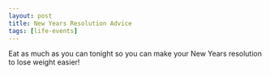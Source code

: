 ```yaml
---
layout: post
title: New Years Resolution Advice
tags: [life-events]
---
```


Eat as much as you can tonight so you can make your New Years resolution to lose weight easier!